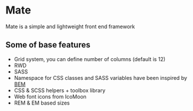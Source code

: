 # Mate

Mate is a simple and lightweight front end framework

## Some of base features

* Grid system, you can define number of columns (default is 12)
* RWD
* SASS
* Namespace for CSS classes and SASS variables have been inspired by [BEM](http://www.smashingmagazine.com/2012/04/16/a-new-front-end-methodology-bem/)
* CSS & SCSS helpers + toolbox library
* Web font icons from IcoMoon
* REM & EM based sizes